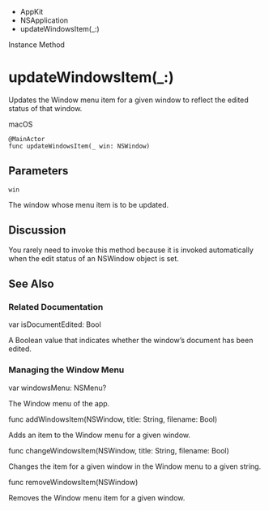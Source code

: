 

- AppKit
- NSApplication
-  updateWindowsItem(\_:) 

Instance Method

# updateWindowsItem(\_:)

Updates the Window menu item for a given window to reflect the edited status of that window.

macOS

``` source
@MainActor
func updateWindowsItem(_ win: NSWindow)
```

## Parameters 

`win`  

The window whose menu item is to be updated.

## Discussion

You rarely need to invoke this method because it is invoked automatically when the edit status of an NSWindow object is set.

## See Also

### Related Documentation

var isDocumentEdited: Bool

A Boolean value that indicates whether the window’s document has been edited.

### Managing the Window Menu

var windowsMenu: NSMenu?

The Window menu of the app.

func addWindowsItem(NSWindow, title: String, filename: Bool)

Adds an item to the Window menu for a given window.

func changeWindowsItem(NSWindow, title: String, filename: Bool)

Changes the item for a given window in the Window menu to a given string.

func removeWindowsItem(NSWindow)

Removes the Window menu item for a given window.

